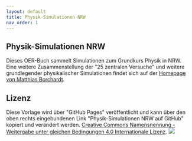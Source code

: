 ```yaml
---
layout: default
title: Physik-Simulationen NRW
nav_order: 1
---
```

## Physik-Simulationen NRW
Dieses OER-Buch sammelt Simulationen zum Grundkurs Physik in NRW. Eine weitere Zusammenstellung der "25 zentralen Versuche" und weitere grundlegender physikalischer Simulationen findet sich auf der [Homepage von Matthias Borchardt](http://www.mabo-physik.de/grundkurs_q1_q2.html).


## Lizenz

Diese Vorlage wird über "GitHub Pages" veröffentlicht und kann über den oben rechts eingebundenen Link "Physik-Simulationen NRW auf GitHub" kopiert und verändert werden.
[Creative Commons Namensnennung - Weitergabe unter gleichen Bedingungen 4.0 Internationale Lizenz](http://creativecommons.org/licenses/by-sa/4.0/).
![](https://budumlu.github.io/OER-Buch-Vorlage/assets/88x31.png)

